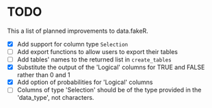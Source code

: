 # TODO

This a list of planned improvements to data.fakeR.

- [x] Add support for column type `Selection`
- [ ] Add export functions to allow users to export their tables
- [ ] Add tables' names to the returned list in `create_tables`
- [x] Substitute the output of the 'Logical' columns for TRUE and FALSE rather than
0 and 1
- [x] Add option of probabilities for 'Logical' columns
- [ ] Columns of type 'Selection' should be of the type provided in the 'data_type', not characters.
